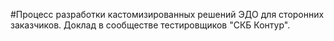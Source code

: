 ﻿#Процесс разработки кастомизированных решений ЭДО для сторонних заказчиков. Доклад в сообществе тестировщиков "СКБ Контур".